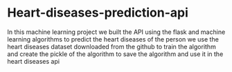 # Heart-diseases-prediction-api
In this machine learning project we built the API using the flask and machine learning algorithms to predict the heart diseases of the person
we use the heart diseases dataset downloaded from the github to train the algorithm and create the pickle of the algorithm to save the algorithm and use it in the heart diseases api

